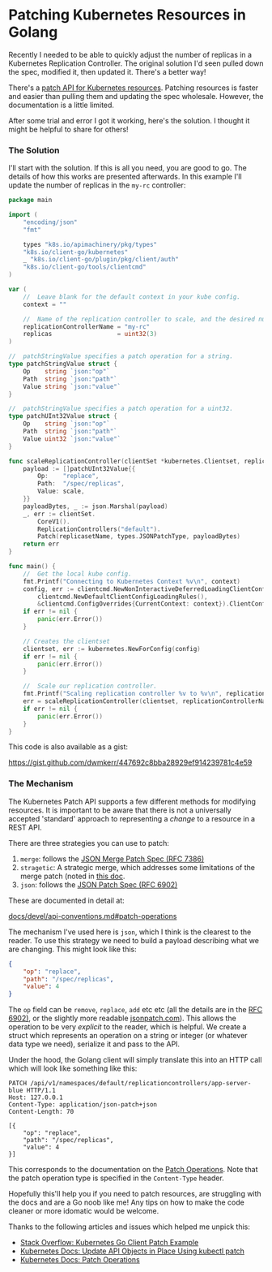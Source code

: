 # Patching Kubernetes Resources in Golang

Recently I needed to be able to quickly adjust the number of replicas in a Kubernetes Replication Controller. The original solution I'd seen pulled down the spec, modified it, then updated it. There's a better way!

There's a [patch API for Kubernetes resources](https://kubernetes.io/docs/tasks/run-application/update-api-object-kubectl-patch/). Patching resources is faster and easier than pulling them and updating the spec wholesale. However, the documentation is a little limited.

After some trial and error I got it working, here's the solution. I thought it might be helpful to share for others!

### The Solution

I'll start with the solution. If this is all you need, you are good to go. The details of how this works are presented afterwards. In this example I'll update the number of replicas in the `my-rc` controller:


```go
package main

import (
	"encoding/json"
	"fmt"

	types "k8s.io/apimachinery/pkg/types"
	"k8s.io/client-go/kubernetes"
	_ "k8s.io/client-go/plugin/pkg/client/auth"
	"k8s.io/client-go/tools/clientcmd"
)

var (
	//  Leave blank for the default context in your kube config.
	context = ""

	//  Name of the replication controller to scale, and the desired number of replicas.
	replicationControllerName = "my-rc"
	replicas                  = uint32(3)
)

//  patchStringValue specifies a patch operation for a string.
type patchStringValue struct {
	Op    string `json:"op"`
	Path  string `json:"path"`
	Value string `json:"value"`
}

//  patchStringValue specifies a patch operation for a uint32.
type patchUInt32Value struct {
	Op    string `json:"op"`
	Path  string `json:"path"`
	Value uint32 `json:"value"`
}

func scaleReplicationController(clientSet *kubernetes.Clientset, replicasetName string, scale uint32) error {
	payload := []patchUInt32Value{{
		Op:    "replace",
		Path:  "/spec/replicas",
		Value: scale,
	}}
	payloadBytes, _ := json.Marshal(payload)
	_, err := clientSet.
		CoreV1().
		ReplicationControllers("default").
		Patch(replicasetName, types.JSONPatchType, payloadBytes)
	return err
}

func main() {
	//  Get the local kube config.
	fmt.Printf("Connecting to Kubernetes Context %v\n", context)
	config, err := clientcmd.NewNonInteractiveDeferredLoadingClientConfig(
		clientcmd.NewDefaultClientConfigLoadingRules(),
		&clientcmd.ConfigOverrides{CurrentContext: context}).ClientConfig()
	if err != nil {
		panic(err.Error())
	}

	// Creates the clientset
	clientset, err := kubernetes.NewForConfig(config)
	if err != nil {
		panic(err.Error())
	}

	//  Scale our replication controller.
	fmt.Printf("Scaling replication controller %v to %v\n", replicationControllerName, replicas)
	err = scaleReplicationController(clientset, replicationControllerName, replicas)
	if err != nil {
		panic(err.Error())
	}
}
```

This code is also available as a gist:

https://gist.github.com/dwmkerr/447692c8bba28929ef914239781c4e59

### The Mechanism

The Kubernetes Patch API supports a few different methods for modifying resources. It is important to be aware that there is not a universally accepted 'standard' approach to representing a *change* to a resource in a REST API.

There are three strategies you can use to patch:

1. `merge`: follows the [JSON Merge Patch Spec (RFC 7386)](https://tools.ietf.org/html/rfc7386)
2. `stragetic`: A strategic merge, which addresses some limitations of the merge patch (noted in [this doc]([docs/devel/api-conventions.md#patch-operations](https://github.com/kubernetes/kubernetes/blob/release-1.1/docs/devel/api-conventions.md#patch-operations)).
3. `json`: follows the [JSON Patch Spec (RFC 6902)](https://tools.ietf.org/html/rfc6902)

These are documented in detail at:

[docs/devel/api-conventions.md#patch-operations](https://github.com/kubernetes/kubernetes/blob/release-1.1/docs/devel/api-conventions.md#patch-operations)

The mechanism I've used here is `json`, which I think is the clearest to the reader. To use this strategy we need to build a payload describing what we are changing. This might look like this:

```json
{
    "op": "replace",
    "path": "/spec/replicas",
    "value": 4
}
```

The `op` field can be `remove`, `replace`, `add` etc etc (all the details are in the [RFC 6902)](https://tools.ietf.org/html/rfc6902), or the slightly more readable [jsonpatch.com](jsonpatch.com)). This allows the operation to be very *explicit* to the reader, which is helpful. We create a struct which represents an operation on a string or integer (or whatever data type we need), serialize it and pass to the API.

Under the hood, the Golang client will simply translate this into an HTTP call which will look like something like this:

```
PATCH /api/v1/namespaces/default/replicationcontrollers/app-server-blue HTTP/1.1
Host: 127.0.0.1
Content-Type: application/json-patch+json
Content-Length: 70

[{
	"op": "replace",
  	"path": "/spec/replicas",
  	"value": 4
}]
```

This corresponds to the documentation on the [Patch Operations](https://github.com/kubernetes/kubernetes/blob/release-1.1/docs/devel/api-conventions.md#patch-operations). Note that the patch operation type is specified in the `Content-Type` header.

Hopefully this'll help you if you need to patch resources, are struggling with the docs and are a Go noob like me! Any tips on how to make the code cleaner or more idomatic would be welcome.

Thanks to the following articles and issues which helped me unpick this:

- [Stack Overflow: Kubernetes Go Client Patch Example](https://stackoverflow.com/questions/43415728/kubernetes-go-client-patch-example)
- [Kubernetes Docs: Update API Objects in Place Using kubectl patch](https://kubernetes.io/docs/tasks/run-application/update-api-object-kubectl-patch/)
- [Kubernetes Docs: Patch Operations](https://github.com/kubernetes/kubernetes/blob/release-1.1/docs/devel/api-conventions.md#patch-operations)
